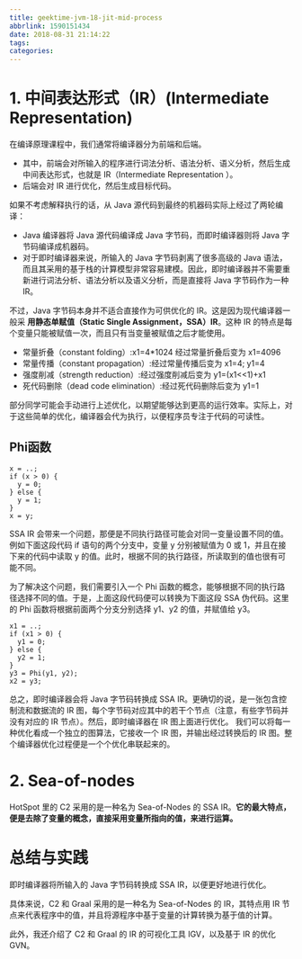 ```yaml
---
title: geektime-jvm-18-jit-mid-process
abbrlink: 1590151434
date: 2018-08-31 21:14:22
tags:
categories:
---
```

# 1. 中间表达形式（IR）(Intermediate Representation)

在编译原理课程中，我们通常将编译器分为前端和后端。
- 其中，前端会对所输入的程序进行词法分析、语法分析、语义分析，然后生成中间表达形式，也就是 IR（Intermediate Representation ）。
- 后端会对 IR 进行优化，然后生成目标代码。



如果不考虑解释执行的话，从 Java 源代码到最终的机器码实际上经过了两轮编译：
- Java 编译器将 Java 源代码编译成 Java 字节码，而即时编译器则将 Java 字节码编译成机器码。
- 对于即时编译器来说，所输入的 Java 字节码剥离了很多高级的 Java 语法，而且其采用的基于栈的计算模型非常容易建模。因此，即时编译器并不需要重新进行词法分析、语法分析以及语义分析，而是直接将 Java 字节码作为一种 IR。

不过，Java 字节码本身并不适合直接作为可供优化的 IR。这是因为现代编译器一般采  **用静态单赋值（Static Single Assignment，SSA）IR**。这种 IR 的特点是每个变量只能被赋值一次，而且只有当变量被赋值之后才能使用。


- 常量折叠（constant folding）:x1=4*1024 经过常量折叠后变为 x1=4096
- 常量传播（constant propagation）:经过常量传播后变为 x1=4; y1=4
- 强度削减（strength reduction）:经过强度削减后变为 y1=(x1<<1)+x1
- 死代码删除（dead code elimination）:经过死代码删除后变为 y1=1


部分同学可能会手动进行上述优化，以期望能够达到更高的运行效率。实际上，对于这些简单的优化，编译器会代为执行，以便程序员专注于代码的可读性。


## Phi函数

```
x = ..;
if (x > 0) {
  y = 0;
} else {
  y = 1;
}
x = y;
```
SSA IR 会带来一个问题，那便是不同执行路径可能会对同一变量设置不同的值。例如下面这段代码 if 语句的两个分支中，变量 y 分别被赋值为 0 或 1，并且在接下来的代码中读取 y 的值。此时，根据不同的执行路径，所读取到的值也很有可能不同。

为了解决这个问题，我们需要引入一个 Phi 函数的概念，能够根据不同的执行路径选择不同的值。于是，上面这段代码便可以转换为下面这段 SSA 伪代码。这里的 Phi 函数将根据前面两个分支分别选择 y1、y2 的值，并赋值给 y3。

```
x1 = ..;
if (x1 > 0) {
  y1 = 0;
} else {
  y2 = 1;
}
y3 = Phi(y1, y2);
x2 = y3;
```


总之，即时编译器会将 Java 字节码转换成 SSA IR。更确切的说，是一张包含控制流和数据流的 IR 图，每个字节码对应其中的若干个节点（注意，有些字节码并没有对应的 IR 节点）。然后，即时编译器在 IR 图上面进行优化。
我们可以将每一种优化看成一个独立的图算法，它接收一个 IR 图，并输出经过转换后的 IR 图。整个编译器优化过程便是一个个优化串联起来的。




# 2. Sea-of-nodes
HotSpot 里的 C2 采用的是一种名为 Sea-of-Nodes 的 SSA IR。**它的最大特点，便是去除了变量的概念，直接采用变量所指向的值，来进行运算。**







# 总结与实践

即时编译器将所输入的 Java 字节码转换成 SSA IR，以便更好地进行优化。

具体来说，C2 和 Graal 采用的是一种名为 Sea-of-Nodes 的 IR，其特点用 IR 节点来代表程序中的值，并且将源程序中基于变量的计算转换为基于值的计算。

此外，我还介绍了 C2 和 Graal 的 IR 的可视化工具 IGV，以及基于 IR 的优化 GVN。